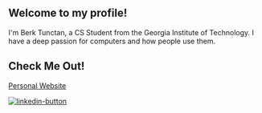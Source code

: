 ## Welcome to my profile!
I'm Berk Tunctan, a CS Student from the Georgia Institute of Technology. I have a deep passion for computers and how people use them.

## Check Me Out!
<a href="(https://berkcantunctan.com/)" target="_blank" align="center">Personal Website</a>


<a href="https://linkedin.com/in/berk-c-tunctan" target="_blank" align="center">
  <img src="https://img.shields.io/badge/LinkedIn-0077B5?style=for-the-badge&logo=linkedin&logoColor=white" alt="linkedin-button"/>
 </a>
